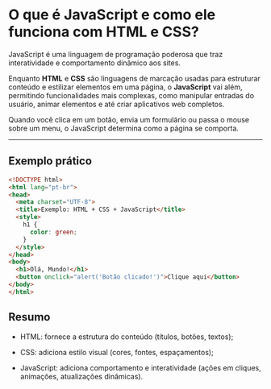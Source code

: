 # O que é JavaScript e como ele funciona com HTML e CSS?

JavaScript é uma linguagem de programação poderosa que traz interatividade e comportamento dinâmico aos sites.

Enquanto **HTML** e **CSS** são linguagens de marcação usadas para estruturar conteúdo e estilizar elementos em uma página, o **JavaScript** vai além, permitindo funcionalidades mais complexas, como manipular entradas do usuário, animar elementos e até criar aplicativos web completos.

Quando você clica em um botão, envia um formulário ou passa o mouse sobre um menu, o JavaScript determina como a página se comporta.

---

## Exemplo prático

```html
<!DOCTYPE html>
<html lang="pt-br">
<head>
  <meta charset="UTF-8">
  <title>Exemplo: HTML + CSS + JavaScript</title>
  <style>
    h1 {
      color: green;
    }
  </style>
</head>
<body>
  <h1>Olá, Mundo!</h1>
  <button onclick="alert('Botão clicado!')">Clique aqui</button>
</body>
</html>
```
## Resumo
* HTML: fornece a estrutura do conteúdo (títulos, botões, textos);

* CSS: adiciona estilo visual (cores, fontes, espaçamentos);

* JavaScript: adiciona comportamento e interatividade (ações em cliques, animações, atualizações dinâmicas).

